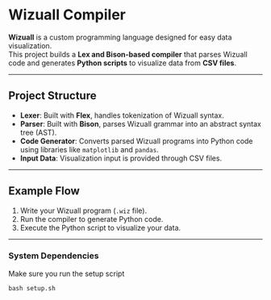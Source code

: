 # Wizuall Compiler

**Wizuall** is a custom programming language designed for easy data visualization.  
This project builds a **Lex and Bison-based compiler** that parses Wizuall code and generates **Python scripts** to visualize data from **CSV files**.

---

## Project Structure

- **Lexer**: Built with **Flex**, handles tokenization of Wizuall syntax.
- **Parser**: Built with **Bison**, parses Wizuall grammar into an abstract syntax tree (AST).
- **Code Generator**: Converts parsed Wizuall programs into Python code using libraries like `matplotlib` and `pandas`.
- **Input Data**: Visualization input is provided through CSV files.

---

## Example Flow

1. Write your Wizuall program (`.wiz` file).
2. Run the compiler to generate Python code.
3. Execute the Python script to visualize your data.

---
### System Dependencies

Make sure you run the setup script
```python
bash setup.sh
